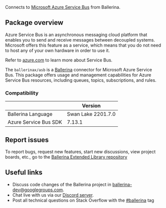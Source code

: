 Connects to [Microsoft Azure Service Bus](https://docs.microsoft.com/en-us/java/api/overview/azure/servicebus/client?view=azure-java-stable&preserve-view=true) from Ballerina.

## Package overview

Azure Service Bus is an asynchronous messaging cloud platform that enables you to send and receive messages between decoupled systems. Microsoft offers this feature as a service, which means that you do not need to host any of your own hardware in order to use it.

Refer to [azure.com](https://azure.microsoft.com/services/service-bus/) to learn more about Service Bus.

The `ballerinax/asb` is a [Ballerina](https://ballerina.io/) connector for Microsoft Azure Service Bus.
This package offers usage and management capabilities for Azure Service Bus resources, including queues, topics, subscriptions, and rules.

### Compatibility

|                            | Version               |
|----------------------------|-----------------------|
| Ballerina Language         | Swan Lake 2201.7.0    |
| Azure Service Bus SDK      | 7.13.1                |

## Report issues

To report bugs, request new features, start new discussions, view project boards, etc., go to the [Ballerina Extended Library repository](https://github.com/ballerina-platform/ballerina-extended-library)

## Useful links

- Discuss code changes of the Ballerina project in [ballerina-dev@googlegroups.com](mailto:ballerina-dev@googlegroups.com).
- Chat live with us via our [Discord server](https://discord.gg/ballerinalang).
- Post all technical questions on Stack Overflow with the [#ballerina](https://stackoverflow.com/questions/tagged/ballerina) tag
